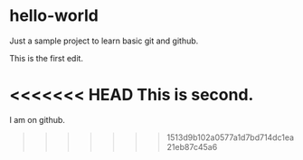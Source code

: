 # hello-world
Just a sample project to learn basic git and github.

This is the first edit.

<<<<<<< HEAD
This is second.
=======
I am on github.
>>>>>>> 1513d9b102a0577a1d7bd714dc1ea21eb87c45a6
